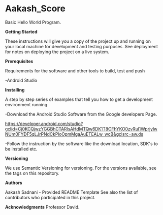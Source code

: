 # Aakash_Score
Basic Hello World Program.

**Getting Started**

These instructions will give you a copy of the project up and running on your local machine for development and testing purposes. See deployment for notes on deploying the project on a live system.

**Prerequisites**

Requirements for the software and other tools to build, test and push

-Android Studio

**Installing**

A step by step series of examples that tell you how to get a development environment running

-Download the Android Studio Software from the Google developers Page.

https://developer.android.com/studio?gclid=Cj0KCQjwzYGGBhCTARIsAHdMTQw6DK1T8CFhYKO0zvRul1WprjylwNUm0FYDF5qLJrPNdCkPloOpmMgaAuETEALw_wcB&gclsrc=aw.ds

-Follow the instruction by the software like the download location, SDK's to be installed etc.

**Versioning**

We use Semantic Versioning for versioning. For the versions available, see the tags on this repository.

**Authors**

Aakash Sadnani - Provided README Template
See also the list of contributors who participated in this project.

**Acknowledgments**
Professor David.
